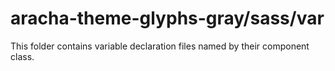 # aracha-theme-glyphs-gray/sass/var

This folder contains variable declaration files named by their component class.
